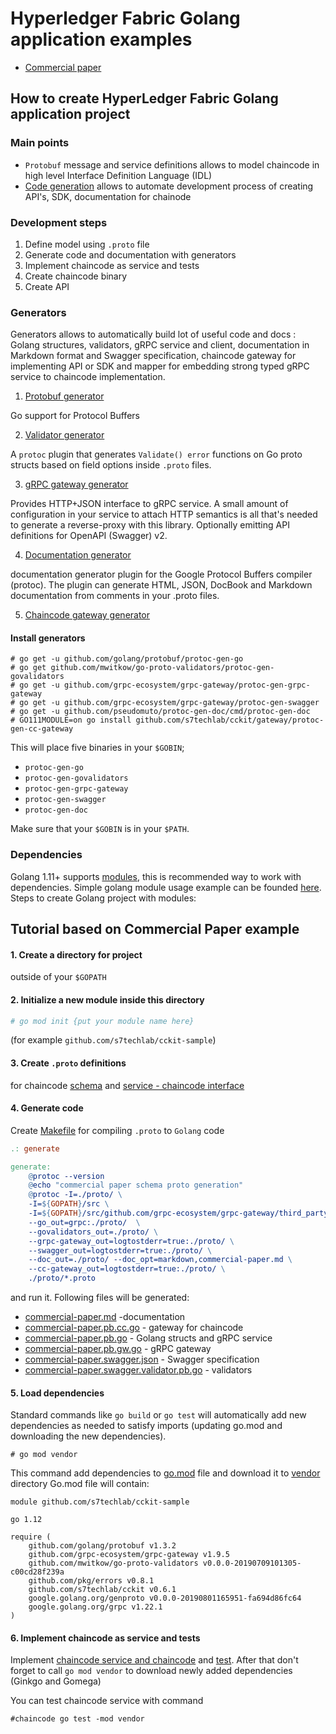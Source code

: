 # Hyperledger Fabric Golang application examples


* [Commercial paper](commercial-paper)


## How to create HyperLedger Fabric Golang application project

### Main points

* `Protobuf` message and service definitions allows to model chaincode in high level Interface Definition Language (IDL)
* [Code generation](https://blog.golang.org/generate) allows to automate development process 
   of creating API's, SDK, documentation for chainode


### Development steps

1. Define model using `.proto` file
2. Generate code and documentation with generators
3. Implement chaincode as service and tests 
4. Create chaincode binary
5. Create API

### Generators

Generators allows to automatically build lot of useful code and docs : Golang structures, 
validators, gRPC service and client, documentation in Markdown format and Swagger specification,
chaincode gateway for implementing API or SDK and mapper for embedding strong typed gRPC service
to chaincode implementation.

1. [Protobuf generator](https://github.com/golang/protobuf)

Go support for Protocol Buffers

2. [Validator generator](https://github.com/mwitkow/go-proto-validators)

A `protoc` plugin that generates `Validate() error` functions on Go proto structs based on field options inside
 `.proto` files.

3. [gRPC gateway generator](https://github.com/grpc-ecosystem/grpc-gateway)

Provides HTTP+JSON interface to gRPC service. A small amount of configuration in your service to attach HTTP semantics 
is all that's needed to generate a reverse-proxy with this library. Optionally emitting API definitions for
OpenAPI (Swagger) v2.

4. [Documentation generator](https://github.com/pseudomuto/protoc-gen-doc)

documentation generator plugin for the Google Protocol Buffers compiler (protoc). 
The plugin can generate HTML, JSON, DocBook and Markdown documentation from comments in your .proto files.

5. [Chaincode gateway generator]()

#### Install generators

```shell
# go get -u github.com/golang/protobuf/protoc-gen-go
# go get github.com/mwitkow/go-proto-validators/protoc-gen-govalidators
# go get -u github.com/grpc-ecosystem/grpc-gateway/protoc-gen-grpc-gateway
# go get -u github.com/grpc-ecosystem/grpc-gateway/protoc-gen-swagger
# go get -u github.com/pseudomuto/protoc-gen-doc/cmd/protoc-gen-doc
# GO111MODULE=on go install github.com/s7techlab/cckit/gateway/protoc-gen-cc-gateway
```

This will place five binaries in your `$GOBIN`;

* `protoc-gen-go`
* `protoc-gen-govalidators`
* `protoc-gen-grpc-gateway`
* `protoc-gen-swagger`
* `protoc-gen-doc`

Make sure that your `$GOBIN` is in your `$PATH`.

### Dependencies

Golang 1.11+ supports [modules](https://blog.golang.org/using-go-modules), this is recommended
way to work with dependencies. Simple golang module usage example can be founded 
[here](https://github.com/golang/go/wiki/Modules#quick-start). Steps to create Golang project with modules:


## Tutorial based on Commercial Paper example

#### 1. Create a directory for project 

outside of your `$GOPATH`

#### 2. Initialize a new module inside this directory
 
```bash
# go mod init {put your module name here}  
```

(for example `github.com/s7techlab/cckit-sample`)

#### 3. Create `.proto` definitions 

for chaincode [schema](commercial-paper/proto/schema.proto) and 
[service - chaincode interface](commercial-paper/proto/service.proto)

#### 4. Generate code 

Create [Makefile](commercial-paper/Makefile) for compiling `.proto` to `Golang` code

```Makefile
.: generate

generate:
	@protoc --version
	@echo "commercial paper schema proto generation"
	@protoc -I=./proto/ \
	-I=${GOPATH}/src \
	-I=${GOPATH}/src/github.com/grpc-ecosystem/grpc-gateway/third_party/googleapis \
	--go_out=grpc:./proto/  \
	--govalidators_out=./proto/ \
	--grpc-gateway_out=logtostderr=true:./proto/ \
	--swagger_out=logtostderr=true:./proto/ \
	--doc_out=./proto/ --doc_opt=markdown,commercial-paper.md \
	--cc-gateway_out=logtostderr=true:./proto/ \
	./proto/*.proto
```

and run it. Following files will be generated:

* [commercial-paper.md](commercial-paper/proto/commercial-paper.md) -documentation
* [commercial-paper.pb.cc.go](commercial-paper/proto/commercial-paper.pb.cc.go) - gateway for chaincode
* [commercial-paper.pb.go](commercial-paper/proto/commercial-paper.pb.go) - Golang structs and gRPC service
* [commercial-paper.pb.gw.go](commercial-paper/proto/commercial-paper.pb.gw.go) - gRPC gateway
* [commercial-paper.swagger.json](commercial-paper/proto/commercial-paper.swagger.json) - Swagger specification
* [commercial-paper.swagger.validator.pb.go](commercial-paper/proto/commercial-paper.validator.pb.go) - validators

#### 5. Load dependencies

Standard commands like `go build` or `go test` will automatically add new dependencies as needed to 
satisfy imports (updating go.mod and downloading the new dependencies).

`# go mod vendor`

This command add dependencies to [go.mod](go.mod) file and download it to [vendor](vendor) directory
Go.mod file will contain:

```
module github.com/s7techlab/cckit-sample

go 1.12

require (
	github.com/golang/protobuf v1.3.2
	github.com/grpc-ecosystem/grpc-gateway v1.9.5
	github.com/mwitkow/go-proto-validators v0.0.0-20190709101305-c00cd28f239a
	github.com/pkg/errors v0.8.1
	github.com/s7techlab/cckit v0.6.1
	google.golang.org/genproto v0.0.0-20190801165951-fa694d86fc64
	google.golang.org/grpc v1.22.1
)
```

#### 6. Implement chaincode as service and tests

Implement [chaincode service and chaincode](commercial-paper/chaincode/chaincode.go) and 
[test](commercial-paper/chaincode/chaincode_test.go). After that don't forget to call `go mod vendor`
to download newly added dependencies  (Ginkgo and Gomega)

You can test chaincode service with command

`#chaincode go test -mod vendor`








